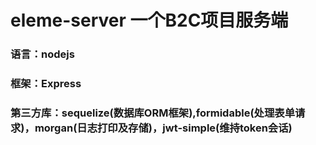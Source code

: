 # eleme-server   一个B2C项目服务端
### 语言：nodejs
### 框架：Express
### 第三方库：sequelize(数据库ORM框架),formidable(处理表单请求)，morgan(日志打印及存储)，jwt-simple(维持token会话)
